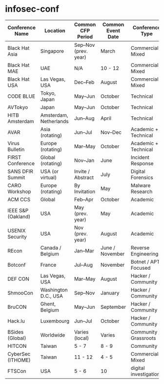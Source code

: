 # infosec-conf


| Conference Name     | Location               | Common CFP Period    | Common Event Date     | Conference Type         |
|---------------------|------------------------|-----------------------|------------------------|--------------------------|
| Black Hat Asia      | Singapore              | Sep–Nov (prev. year)  | March                  | Commercial / Mixed       |
| Black Hat MAE       | UAE                    | N/A                  |  10 - 12                | Commercial / Mixed       |
| Black Hat USA       | Las Vegas, USA         | Dec–Feb               | August                 | Commercial / Mixed       |
| CODE BLUE           | Tokyo, Japan           | May–Jun               | October                | Technical                |
| AVTokyo             | Japan                   | May–Jun               | October                | Technical                |
| HITB Amsterdam      | Amsterdam, Netherlands | Jun–Aug               | April                  | Technical                |
| AVAR                | Asia (rotating)        | Jun–Jul               | Nov–Dec                | Academic + Technical     |
| Virus Bulletin      | Europe (rotating)      | Mar–May               | October                | Academic + Technical     |
| FIRST Conference    | Global (rotating)      | Nov–Jan               | June                   | Incident Response        |
| SANS DFIR Summit    | USA (or virtual)       | Invite / Abstract     | July                   | Digital Forensics        |
| CARO Workshop       | Europe (rotating)      | By Invitation         | May                    | Malware Research         |
| ACM CCS             | Global                 | Feb–Apr               | October                | Academic                 |
| IEEE S&P (Oakland)  | USA                    | May (prev. year)      | May                    | Academic                 |
| USENIX Security     | USA                    | Nov (prev. year)      | August                 | Academic                 |
| REcon               | Canada / Belgium       | Jan–Mar               | June / November        | Reverse Engineering      |
| Botconf             | France                 | Jul–Aug               | November               | Botnet / APT Focused     |
| DEF CON             | Las Vegas, USA         | Mar–May               | August                 | Hacker / Community       |
| ShmooCon            | Washington D.C., USA   | Sep–Nov               | January                | Hacker / Community       |
| BruCON              | Ghent, Belgium         | May–Jun               | September              | Hacker / Community       |
| Hack.lu             | Luxembourg             | Jun–Jul               | October                | Hacker / Community       |
| BSides (Global)     | Worldwide              | Varies (local)        | Varies                 | Community / Grassroots   |
| HITCON              | Taiwan                 | 5 - 7                 | 8 - 9                  | Community                 |
| CyberSec (ITHOME)   | Taiwan                 | 11 - 12               | 4 - 5                  | Commercial  / Mixed  |
| FTSCon    | USA                 | 5 - 6               | 10                  | digital investigations  |

